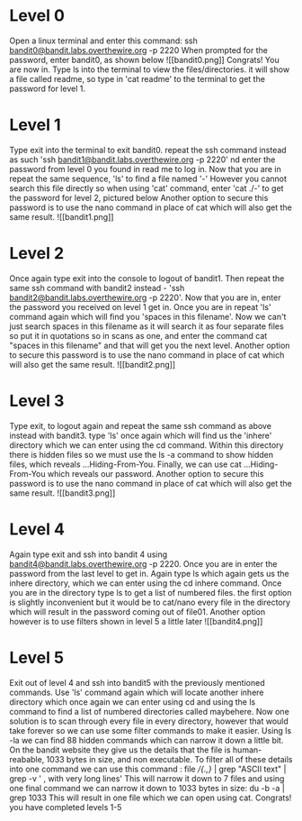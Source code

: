 # Level 0 #
Open a linux terminal and enter this command:
	ssh bandit0@bandit.labs.overthewire.org -p 2220
	When prompted for the password, enter bandit0, as shown below
	![[bandit0.png]]
	Congrats! You are now in.
	Type ls into the terminal to view the files/directories. it will show a file called readme, so type in 'cat readme' to the terminal to get the password for level 1.
# Level 1 #
Type exit into the terminal to exit bandit0. repeat the ssh command instead as such 'ssh bandit1@bandit.labs.overthewire.org -p 2220' nd enter the password from level 0 you found in read me to log in. Now that you are in repeat the same sequence, 'ls' to find a file named '-' However you cannot search this file directly so when using 'cat' command, enter 'cat ./-' to get the password for level 2, pictured below
Another option to secure this password is to use the nano command in place of cat which will also get the same result.
![[bandit1.png]]
# Level 2 #
Once again type exit into the console to logout of bandit1. Then repeat the same ssh command with bandit2 instead - 'ssh bandit2@bandit.labs.overthewire.org -p 2220'. Now that you are in, enter the password you received on level 1 get in. Once you are in repeat 'ls' command again which will find you 'spaces in this filename'. Now we can't just search spaces in this filename as it will search it as four separate files so put it in quotations so in scans as one, and enter the command cat "spaces in this filename" and that will get you the next level.
Another option to secure this password is to use the nano command in place of cat which will also get the same result.
![[bandit2.png]]
# Level 3 #
Type exit, to logout again and repeat the same ssh command as above instead with bandit3. type 'ls' once again which will find us the 'inhere' directory which we can enter using the cd command. Within this directory there is hidden files so we must use the ls -a command to show hidden files, which reveals ...Hiding-From-You. Finally, we can use cat ...Hiding-From-You which reveals our password.
Another option to secure this password is to use the nano command in place of cat which will also get the same result.
![[bandit3.png]]

# Level 4 #
Again type exit and ssh into bandit 4 using bandit4@bandit.labs.overthewire.org -p 2220. Once you are in enter the password from the last level to get in. Again type ls which again gets us the inhere directory, which we can enter using the cd inhere command. Once you are in the directory type ls to get a list of numbered files. the first option is slightly inconvenient but it would be to cat/nano every file in the directory which will result in the password coming out of file01. 
Another option however is to use filters shown in level 5 a little later
![[bandit4.png]]

# Level 5 #
Exit out of level 4 and ssh into bandit5 with the previously mentioned commands. Use 'ls' command again which will locate another inhere directory which once again we can enter using cd and using the ls command to find a list of numbered directories called maybehere.
Now one solution is to scan through every file in every directory, however that would take forever so we can use some filter commands to make it easier. Using ls -la we can find 88 hidden commands which can narrow it down a little bit. On the bandit website they give us the details that the file is human-reabable, 1033 bytes in size, and non executable. To filter all of these details into one command we can use this command : 
file */{.,}* | grep "ASCII text" | grep -v ' , with very long lines'
This will narrow it down to 7 files and using one final command we can narrow it down to 1033 bytes in size:
 du -b -a | grep 1033
 This will result in one file which we can open using cat.
 Congrats! you have completed levels 1-5
